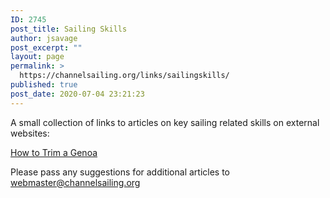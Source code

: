 ```yaml
---
ID: 2745
post_title: Sailing Skills
author: jsavage
post_excerpt: ""
layout: page
permalink: >
  https://channelsailing.org/links/sailingskills/
published: true
post_date: 2020-07-04 23:21:23
---
```

<!-- wp:paragraph -->
<p>A small collection of links to articles on key sailing related skills on external websites:</p>
<!-- /wp:paragraph -->

<!-- wp:paragraph -->
<p><a href="https://www.northsails.com/sailing/en/2016/09/how-to-trim-a-genoa-north-sails-how-to">How to Trim a Genoa</a></p>
<!-- /wp:paragraph -->

<!-- wp:paragraph -->
<p>Please pass any suggestions for additional articles to <a href="mailto:webmaster@channelsailing.org">webmaster@channelsailing.org</a></p>
<!-- /wp:paragraph -->
